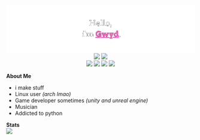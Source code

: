 <p align="center">
  <img src="https://raw.githubusercontent.com/Gwyd0/Gwyd0/main/msg.png">
  <br>
  <img src="https://img.shields.io/badge/Python-222222?style=for-the-badge&logo=python">
  <img src="https://img.shields.io/badge/Sass-222222?style=for-the-badge&logo=sass">
  <br>
  <img src="https://img.shields.io/badge/html-222222?style=for-the-badge&logo=html5">
  <img src="https://img.shields.io/badge/Java-222222?style=for-the-badge">
    <img src="https://img.shields.io/badge/PHP-222222?style=for-the-badge&logo=php">
  <img src="https://img.shields.io/badge/Javascript-222222?style=for-the-badge&logo=javascript">
</p>
<strong>About Me</strong><br>
<ul>
  <li> i make stuff </li>
  <li> Linux user <em>(arch lmao)</em> </li>
  <li> Game developer sometimes <em>(unity and unreal engine)</em>  </li>
  <li> Musician </li>
  <li> Addicted to python </li>
</ul>
<strong>Stats</strong><br>

<img src="http://github-readme-streak-stats.herokuapp.com?user=gwyd0&theme=highcontrast&hide_border=true&date_format=j%20M%5B%20Y%5D&ring=7C1897&fire=C913DD&currStreakLabel=BF12D2">
